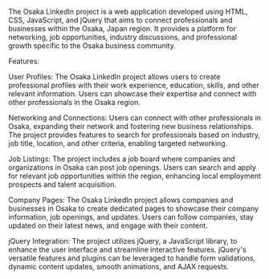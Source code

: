 
The Osaka LinkedIn project is a web application developed 
using HTML, CSS, JavaScript, and jQuery 
that aims to connect professionals and businesses within the Osaka, Japan region. It provides a platform for networking, job opportunities, industry discussions, and professional growth specific to the Osaka business community.

Features:

User Profiles: The Osaka LinkedIn project allows users to create professional profiles with their work experience, education, skills, and other relevant information. Users can showcase their expertise and connect with other professionals in the Osaka region.

Networking and Connections: Users can connect with other professionals in Osaka, expanding their network and fostering new business relationships. The project provides features to search for professionals based on industry, job title, location, and other criteria, enabling targeted networking.

Job Listings: The project includes a job board where companies and organizations in Osaka can post job openings. Users can search and apply for relevant job opportunities within the region, enhancing local employment prospects and talent acquisition.

Company Pages: The Osaka LinkedIn project allows companies and businesses in Osaka to create dedicated pages to showcase their company information, job openings, and updates. Users can follow companies, stay updated on their latest news, and engage with their content.

jQuery Integration: The project utilizes jQuery, a JavaScript library, to enhance the user interface and streamline interactive features. jQuery's versatile features and plugins can be leveraged to handle form validations, dynamic content updates, smooth animations, and AJAX requests.
